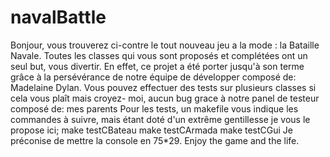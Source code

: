 # navalBattle
Bonjour, vous trouverez ci-contre le tout nouveau jeu a la mode : la Bataille Navale.
Toutes les classes qui vous sont proposés et complétées ont un seul but, vous divertir.
En effet, ce projet a été porter jusqu'à son terme grâce à la persévérance de notre équipe de développer composé de: Madelaine Dylan.
Vous pouvez effectuer des tests sur plusieurs classes si cela vous plaît mais croyez- moi, aucun bug grace à notre panel de testeur composé de: mes parents
Pour les tests, un makefile vous indique les commandes à suivre, mais étant doté d'un extrême gentillesse je vous le propose ici;
make testCBateau
make testCArmada
make testCGui
Je préconise de mettre la console en 75*29.
Enjoy the game and the life.
